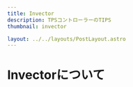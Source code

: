 ```yaml
---
title: Invector
description: TPSコントローラーのTIPS
thumbnail: invector

layout: ../../layouts/PostLayout.astro
---
```


# Invectorについて

